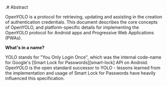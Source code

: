 .# Abstract

OpenYOLO is a protocol for retrieving, updating and assisting in the creation
of authentication credentials. This document describes the core concepts of
OpenYOLO, and platform-specific details for implementing the OpenYOLO protocol
for Android apps and Progressive Web Applications (PWAs).

**What's in a name?**

YOLO stands for "You Only Login Once", which was the internal code-name
for Google's [Smart Lock for Passwords][smart-lock] API on Android. OpenYOLO
is the open standard successor to YOLO - lessons learned from the
implementation and usage of Smart Lock for Passwords have heavily influenced
this specification.
